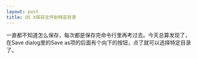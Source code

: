 ```yaml
---
layout: post
title: OS X保存文件到特定目录
---
```

一直都不知道怎么保存，每次都是保存完命令行里再考过去。今天总算发现了， 在Save dialog里的Save as项的后面有个向下的按钮，点了就可以选择特定目录了。